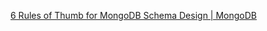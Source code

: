 
[6 Rules of Thumb for MongoDB Schema Design | MongoDB](https://www.mongodb.com/blog/post/6-rules-of-thumb-for-mongodb-schema-design)

